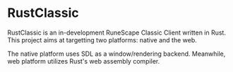 # RustClassic
RustClassic is an in-development RuneScape Classic Client written in Rust. This project aims at targetting two platforms: native and the web.

The native platform uses SDL as a window/rendering backend. Meanwhile, web platform utilizes Rust's web assembly compiler.
